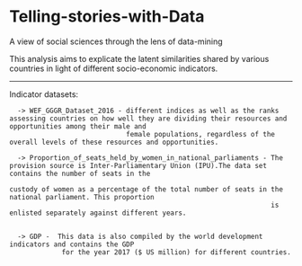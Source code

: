 # Telling-stories-with-Data
A view of social sciences through the lens of data-mining


This analysis aims to explicate the latent similarities shared by various countries in light of different socio-economic indicators.

---------------------------------------------------------------------------------------------------------------------------------------------------------------------------------


Indicator datasets:


      -> WEF_GGGR_Dataset_2016 - different indices as well as the ranks assessing countries on how well they are dividing their resources and opportunities among their male and 
                                 female populations, regardless of the overall levels of these resources and opportunities.

      -> Proportion_of_seats_held_by_women_in_national_parliaments - The provision source is Inter-Parliamentary Union (IPU).The data set contains the number of seats in the 
                                                                     custody of women as a percentage of the total number of seats in the national parliament. This proportion 
                                                                     is enlisted separately against different years.


      -> GDP -  This data is also compiled by the world development indicators and contains the GDP
                 for the year 2017 ($ US million) for different countries.
